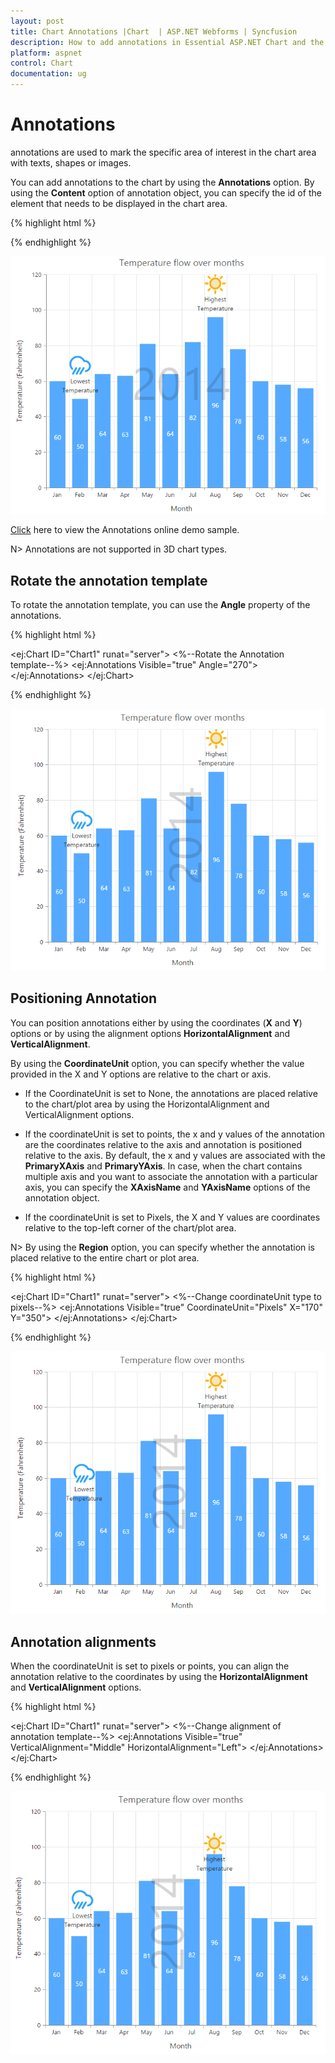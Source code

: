 ```yaml
---
layout: post
title: Chart Annotations |Chart  | ASP.NET Webforms | Syncfusion
description: How to add annotations in Essential ASP.NET Chart and the different options available to customize its position. 
platform: aspnet
control: Chart
documentation: ug
---
```


# Annotations

annotations are used to mark the specific area of interest in the chart area with texts, shapes or images. 

You can add annotations to the chart by using the **Annotations** option. By using the **Content** option of annotation object, you can specify the id of the element that needs to be displayed in the chart area.

{% highlight html %}

<div id= "watermark" style="font-size:100px; display:none">2014</div>
<div>
<ej:Chart ID="Chart1" runat="server">
   <Annotations>
       <ej:Annotations Visible="true" Content="watermark" Opacity="0.2" Region="Series">
       </ej:Annotations>
   </Annotations>
</ej:Chart>  
</div>


{% endhighlight %}

![](Annotations_images/Annotations_img1.png)


[Click](http://asp.syncfusion.com/demos/web/chart/annotations.aspx) here to view the Annotations online demo sample.


N> Annotations are not supported in 3D chart types.


## Rotate the annotation template

To rotate the annotation template, you can use the **Angle** property of the annotations. 

{% highlight html %}


<ej:Chart ID="Chart1" runat="server">
   <Annotations>
       <%--Rotate the Annotation template--%>
       <ej:Annotations Visible="true" Angle="270">
       </ej:Annotations>
   </Annotations>
</ej:Chart>

{% endhighlight %}


![](Annotations_images/Annotations_img2.png)


## Positioning Annotation

You can position annotations either by using the coordinates (**X** and **Y**) options or by using the alignment options **HorizontalAlignment** and **VerticalAlignment**.

By using the **CoordinateUnit** option, you can specify whether the value provided in the X and Y options are relative to the chart or axis.

* If the CoordinateUnit is set to None, the annotations are placed relative to the chart/plot area by using the HorizontalAlignment and VerticalAlignment options.

* If the coordinateUnit is set to points, the x and y values of the annotation are the coordinates relative to the axis and annotation is positioned relative to the axis. By default, the x and y values are associated with the **PrimaryXAxis** and **PrimaryYAxis**. In case, when the chart contains multiple axis and you want to associate the annotation with a particular axis, you can specify the **XAxisName** and **YAxisName** options of the annotation object.

* If the coordinateUnit is set to Pixels, the X and Y values are coordinates relative to the top-left corner of the chart/plot area.   

N> By using the **Region** option, you can specify whether the annotation is placed relative to the entire chart or plot area.

{% highlight html %}


<ej:Chart ID="Chart1" runat="server">
   <Annotations>
       <%--Change coordinateUnit type to pixels--%>
       <ej:Annotations Visible="true" CoordinateUnit="Pixels" X="170" Y="350">
       </ej:Annotations>
   </Annotations>
</ej:Chart>


{% endhighlight %}


![](Annotations_images/Annotations_img3.png)


## Annotation alignments

When the coordinateUnit is set to pixels or points, you can align the annotation relative to the coordinates by using the **HorizontalAlignment** and **VerticalAlignment** options. 

{% highlight html %}


<ej:Chart ID="Chart1" runat="server">
   <Annotations>
       <%--Change alignment of annotation template--%>
       <ej:Annotations Visible="true" VerticalAlignment="Middle" HorizontalAlignment="Left">
           <Margin Right="40" />
       </ej:Annotations>
   </Annotations>
</ej:Chart>


{% endhighlight %}


![](Annotations_images/Annotations_img4.png)

